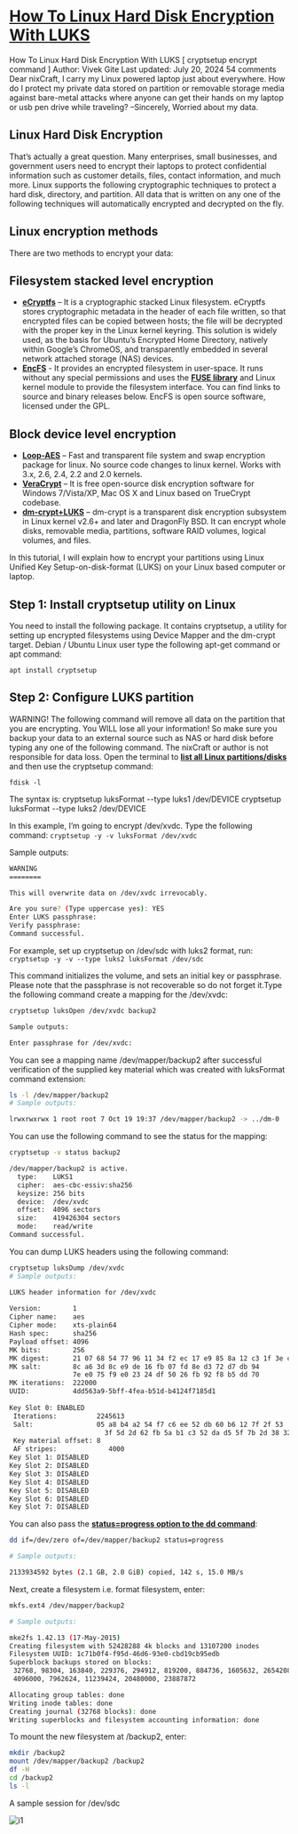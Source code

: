 # **[How To Linux Hard Disk Encryption With LUKS](https://www.cyberciti.biz/security/howto-linux-hard-disk-encryption-with-luks-cryptsetup-command/)**

How To Linux Hard Disk Encryption With LUKS [ cryptsetup encrypt command ]
Author: Vivek Gite Last updated: July 20, 2024 54 comments
Dear nixCraft,
    I carry my Linux powered laptop just about everywhere. How do I protect my private data stored on partition or removable storage media against bare-metal attacks where anyone can get their hands on my laptop or usb pen drive while traveling?
–Sincerely,
Worried about my data.

## Linux Hard Disk Encryption

That’s actually a great question. Many enterprises, small businesses, and government users need to encrypt their laptops to protect confidential information such as customer details, files, contact information, and much more. Linux supports the following cryptographic techniques to protect a hard disk, directory, and partition. All data that is written on any one of the following techniques will automatically encrypted and decrypted on the fly.

## Linux encryption methods

There are two methods to encrypt your data:

## Filesystem stacked level encryption

- **[eCryptfs](https://launchpad.net/ecryptfs)** – It is a cryptographic stacked Linux filesystem. eCryptfs stores cryptographic metadata in the header of each file written, so that encrypted files can be copied between hosts; the file will be decrypted with the proper key in the Linux kernel keyring. This solution is widely used, as the basis for Ubuntu’s Encrypted Home Directory, natively within Google’s ChromeOS, and transparently embedded in several network attached storage (NAS) devices.
- **[EncFS](http://www.arg0.net/encfs)** - It provides an encrypted filesystem in user-space. It runs without any special permissions and uses the **[FUSE library](https://www.kernel.org/doc/html/next/filesystems/fuse.html)** and Linux kernel module to provide the filesystem interface. You can find links to source and binary releases below. EncFS is open source software, licensed under the GPL.

## Block device level encryption

- **[Loop-AES](https://sourceforge.net/projects/loop-aes/)** – Fast and transparent file system and swap encryption package for linux. No source code changes to linux kernel. Works with 3.x, 2.6, 2.4, 2.2 and 2.0 kernels.
- **[VeraCrypt](https://www.veracrypt.fr/)** – It is free open-source disk encryption software for Windows 7/Vista/XP, Mac OS X and Linux based on TrueCrypt codebase.
- **[dm-crypt+LUKS](https://gitlab.com/cryptsetup/cryptsetup)** – dm-crypt is a transparent disk encryption subsystem in Linux kernel v2.6+ and later and DragonFly BSD. It can encrypt whole disks, removable media, partitions, software RAID volumes, logical volumes, and files.

In this tutorial, I will explain how to encrypt your partitions using Linux Unified Key Setup-on-disk-format (LUKS) on your Linux based computer or laptop.

## Step 1: Install cryptsetup utility on Linux

You need to install the following package. It contains cryptsetup, a utility for setting up encrypted filesystems using Device Mapper and the dm-crypt target. Debian / Ubuntu Linux user type the following apt-get command or apt command:

`apt install cryptsetup`

## Step 2: Configure LUKS partition

WARNING! The following command will remove all data on the partition that you are encrypting. You WILL lose all your information! So make sure you backup your data to an external source such as NAS or hard disk before typing any one of the following command. The nixCraft or author is not responsible for data loss.
Open the terminal to **[list all Linux partitions/disks](https://www.cyberciti.biz/faq/linux-list-disk-partitions-command/)** and then use the cryptsetup command:

`fdisk -l`

The syntax is:
cryptsetup luksFormat --type luks1 /dev/DEVICE
cryptsetup luksFormat --type luks2 /dev/DEVICE

In this example, I’m going to encrypt /dev/xvdc. Type the following command:
`cryptsetup -y -v luksFormat /dev/xvdc`

Sample outputs:

```bash
WARNING
========

This will overwrite data on /dev/xvdc irrevocably.

Are you sure? (Type uppercase yes): YES
Enter LUKS passphrase:
Verify passphrase:
Command successful.
```

For example, set up cryptsetup on /dev/sdc with luks2 format, run:
`cryptsetup -y -v --type luks2 luksFormat /dev/sdc`

This command initializes the volume, and sets an initial key or passphrase. Please note that the passphrase is not recoverable so do not forget it.Type the following command create a mapping for the /dev/xvdc:

```bash
cryptsetup luksOpen /dev/xvdc backup2

Sample outputs:

Enter passphrase for /dev/xvdc:
```

You can see a mapping name /dev/mapper/backup2 after successful verification of the supplied key material which was created with luksFormat command extension:

```bash
ls -l /dev/mapper/backup2
# Sample outputs:

lrwxrwxrwx 1 root root 7 Oct 19 19:37 /dev/mapper/backup2 -> ../dm-0
```

You can use the following command to see the status for the mapping:

```bash
cryptsetup -v status backup2

/dev/mapper/backup2 is active.
  type:    LUKS1
  cipher:  aes-cbc-essiv:sha256
  keysize: 256 bits
  device:  /dev/xvdc
  offset:  4096 sectors
  size:    419426304 sectors
  mode:    read/write
Command successful.
```

You can dump LUKS headers using the following command:

```bash
cryptsetup luksDump /dev/xvdc
# Sample outputs:

LUKS header information for /dev/xvdc
 
Version:        1
Cipher name:    aes
Cipher mode:    xts-plain64
Hash spec:      sha256
Payload offset: 4096
MK bits:        256
MK digest:      21 07 68 54 77 96 11 34 f2 ec 17 e9 85 8a 12 c3 1f 3e cf 5f 
MK salt:        8c a6 3d 8c e9 de 16 fb 07 fd 8e d3 72 d7 db 94 
                7e e0 75 f9 e0 23 24 df 50 26 fb 92 f8 b5 dd 70 
MK iterations:  222000
UUID:           4dd563a9-5bff-4fea-b51d-b4124f7185d1
 
Key Slot 0: ENABLED
 Iterations:          2245613
 Salt:                05 a8 b4 a2 54 f7 c6 ee 52 db 60 b6 12 7f 2f 53 
                        3f 5d 2d 62 fb 5a b1 c3 52 da d5 5f 7b 2d 38 32 
 Key material offset: 8
 AF stripes:             4000
Key Slot 1: DISABLED
Key Slot 2: DISABLED
Key Slot 3: DISABLED
Key Slot 4: DISABLED
Key Slot 5: DISABLED
Key Slot 6: DISABLED
Key Slot 7: DISABLED
```

You can also pass the **[status=progress option to the dd command](https://www.cyberciti.biz/faq/linux-unix-dd-command-show-progress-while-coping/)**:

```bash
dd if=/dev/zero of=/dev/mapper/backup2 status=progress

# Sample outputs:

2133934592 bytes (2.1 GB, 2.0 GiB) copied, 142 s, 15.0 MB/s
```

Next, create a filesystem i.e. format filesystem, enter:

```bash
mkfs.ext4 /dev/mapper/backup2

# Sample outputs:

mke2fs 1.42.13 (17-May-2015)
Creating filesystem with 52428288 4k blocks and 13107200 inodes
Filesystem UUID: 1c71b0f4-f95d-46d6-93e0-cbd19cb95edb
Superblock backups stored on blocks:
 32768, 98304, 163840, 229376, 294912, 819200, 884736, 1605632, 2654208,
 4096000, 7962624, 11239424, 20480000, 23887872

Allocating group tables: done
Writing inode tables: done
Creating journal (32768 blocks): done
Writing superblocks and filesystem accounting information: done
```

To mount the new filesystem at /backup2, enter:

```bash
mkdir /backup2
mount /dev/mapper/backup2 /backup2
df -H
cd /backup2
ls -l
```

A sample session for /dev/sdc

![i1](https://www.cyberciti.biz/media/new/cms/2012/10/Linux-Hard-Disk-Encryption-Demo.png)
